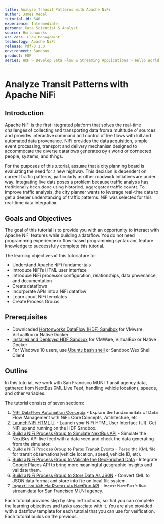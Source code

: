 ```yaml
---
title: Analyze Transit Patterns with Apache NiFi
author: James Medel
tutorial-id: 640
experience: Intermediate
persona: Data Scientist & Analyst
source: Hortonworks
use case: Flow Management
technology: Apache NiFi
release: hdf-3.1.0
environment: Sandbox
product: HDF
series: HDF > Develop Data Flow & Streaming Applications > Hello World
---
```



# Analyze Transit Patterns with Apache NiFi

## Introduction

Apache NiFi is the first integrated platform that solves the real-time challenges of collecting and transporting data from a multitude of sources and provides interactive command and control of live flows with full and automated data provenance. NiFi provides the data acquisition, simple event processing, transport and delivery mechanism designed to accommodate the diverse dataflows generated by a world of connected people, systems, and things.

For the purposes of this tutorial, assume that a city planning board is evaluating the need for a new highway.  This decision is dependent on current traffic patterns, particularly as other roadwork initiatives are under way. Integrating live data poses a problem because traffic analysis has traditionally been done using historical, aggregated traffic counts.  To improve traffic analysis, the city planner wants to leverage real-time data to get a deeper understanding of traffic patterns.  NiFi was selected for this real-time data integration.

## Goals and Objectives

The goal of this tutorial is to provide you with an opportunity to interact with Apache NiFi features while building a dataflow. You do not need programming experience or flow-based programming syntax and feature knowledge to successfully complete this tutorial.

The learning objectives of this tutorial are to:
- Understand Apache NiFi fundamentals
- Introduce NiFi’s HTML user interface
- Introduce NiFi processor configuration, relationships, data provenance, and documentation
- Create dataflows
- Incorporate APIs into a NiFi dataflow
- Learn about NiFi templates
- Create Process Groups

## Prerequisites

- Downloaded [Hortonworks DataFlow (HDF) Sandbox](https://hortonworks.com/products/sandbox/) for VMware, VirtualBox or Native Docker
- [Installed and Deployed HDF Sandbox](https://hortonworks.com/tutorial/sandbox-deployment-and-install-guide/) for VMWare, VirtualBox or Native Docker
- For Windows 10 users, use [Ubuntu bash shell](https://www.windowscentral.com/how-install-bash-shell-command-line-windows-10) or Sandbox Web Shell Client

## Outline

In this tutorial, we work with San Francisco MUNI Transit agency data, gathered from NextBus XML Live Feed, handling vehicle locations, speeds, and other variables.

The tutorial consists of seven sections:

1. [NiFi DataFlow Automation Concepts](https://hortonworks.com/tutorial/analyze-transit-patterns-with-apache-nifi/section/1/) - Explore the fundamentals of Data Flow Management with NiFi: Core Concepts, Architecture, etc
2. [Launch NiFi HTML UI](https://hortonworks.com/tutorial/analyze-transit-patterns-with-apache-nifi/section/2/) - Launch your NiFi HTML User Interface (UI). Get NiFi up and running on the HDF Sandbox.
3. [Build a NiFi Process Group to Simulate NextBus API](https://hortonworks.com/tutorial/analyze-transit-patterns-with-apache-nifi/section/3/) - Simulate the NextBus API live feed with a data seed and check the data generating from the simulator.
4. [Build a NiFi Process Group to Parse Transit Events](https://hortonworks.com/tutorial/analyze-transit-patterns-with-apache-nifi/section/4/) - Parse the XML file for transit observations(vehicle location, speed, vehicle ID, etc).
5. [Build a NiFi Process Group to Validate the GeoEnriched Data](https://hortonworks.com/tutorial/analyze-transit-patterns-with-apache-nifi/section/5/) - Integrate Google Places API to bring more meaningful geographic insights and validate them.
6. [Build a NiFi Process Group to Store Data As JSON](https://hortonworks.com/tutorial/analyze-transit-patterns-with-apache-nifi/section/6/) - Convert XML to JSON data format and store into file on local file system.
7. [Ingest Live Vehicle Routes via NextBus API](https://hortonworks.com/tutorial/analyze-transit-patterns-with-apache-nifi/section/7/) - Ingest NextBus's live stream data for San Francisco MUNI agency.

Each tutorial provides step by step instructions, so that you can complete the learning objectives and tasks associate with it. You are also provided with a dataflow template for each tutorial that you can use for verification. Each tutorial builds on the previous.
